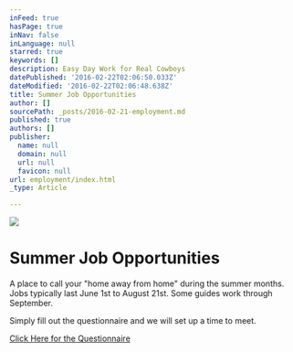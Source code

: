 ```yaml
---
inFeed: true
hasPage: true
inNav: false
inLanguage: null
starred: true
keywords: []
description: Easy Day Work for Real Cowboys
datePublished: '2016-02-22T02:06:50.033Z'
dateModified: '2016-02-22T02:06:48.638Z'
title: Summer Job Opportunities
author: []
sourcePath: _posts/2016-02-21-employment.md
published: true
authors: []
publisher:
  name: null
  domain: null
  url: null
  favicon: null
url: employment/index.html
_type: Article

---
```

![](https://the-grid-user-content.s3-us-west-2.amazonaws.com/f0a86f60-aca8-48e0-982b-f363081a07ab.jpg)

# Summer Job Opportunities

A place to call your "home away from home" during the summer months.  Jobs typically last June 1st to August 21st.  Some guides work through September.  

Simply fill out the questionnaire and we will set up a time to meet.

[Click Here for the Questionnaire][0]

[0]: https://vailstables.wufoo.com/forms/q14bda7c10are56/